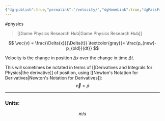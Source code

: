 ```yaml
---
{"dg-publish":true,"permalink":"/velocity/","dgHomeLink":true,"dgPassFrontmatter":false}
---
```


#physics 
> [[Game Physics Research Hub|Game Physics Research Hub]]

$$
\vec{v} =  \frac{\Delta{x}}{\Delta{t}} \textcolor{gray}{= \frac{p_{new}-p_{old}}{dt}}
$$

Velocity is the change in position $\Delta{x}$ over the change in time $\Delta{t}$.

This will sometimes be notated in terms of [[Derivatives and Integrals for Physics|the derivative]] of position, using [[Newton's Notation for Derivatives|Newton's Notation for Derivatives]]:
$$
\vec{v} = \dot{p}
$$

---
### Units:
$$m/s$$